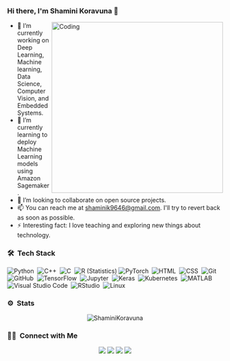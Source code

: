 ### Hi there, I'm Shamini Koravuna 👋

<img align="right" alt="Coding" width="400" src="https://cdn.dribbble.com/users/2646423/screenshots/5507196/computer.gif">

- 🔭 I’m currently working on Deep Learning, Machine learning, Data Science, Computer Vision, and Embedded Systems.
- 🌱 I’m currently learning to deploy Machine Learning models using Amazon Sagemaker.
- 👯 I’m looking to collaborate on open source projects.
- 📫 You can reach me at shaminik9646@gmail.com. I'll try to revert back as soon as possible.
- ⚡ Interesting fact: I love teaching and exploring new things about technology.


### 🛠 &nbsp;Tech Stack

![Python](https://img.shields.io/badge/-Python-333333?style=flat&logo=python)&nbsp;
![C++](https://img.shields.io/badge/-C++-333333?style=flat&logo=C%2B%2B&logoColor=00599C)&nbsp;
![C](https://img.shields.io/badge/-C-333333?style=flat&logo=C&logoColor=A8B9CC)&nbsp;
![R (Statistics)](https://img.shields.io/badge/-R-333333?style=flat&logo=R&logoColor=276DC3)
![PyTorch](https://img.shields.io/badge/-PyTorch-333333?style=flat&logo=PyTorch)&nbsp;
![HTML](https://img.shields.io/badge/-HTML-333333?style=flat&logo=HTML5)&nbsp;
![CSS](https://img.shields.io/badge/-CSS-333333?style=flat&logo=CSS3&logoColor=1572B6)&nbsp;
![Git](https://img.shields.io/badge/-Git-333333?style=flat&logo=git)&nbsp;
![GitHub](https://img.shields.io/badge/-GitHub-333333?style=flat&logo=github)&nbsp;
![TensorFlow](https://img.shields.io/badge/-TensorFlow-333333?style=flat&logo=TensorFlow)&nbsp;
![Jupyter](https://img.shields.io/badge/-Jupyter-333333?style=flat&logo=Jupyter)&nbsp;
![Keras](https://img.shields.io/badge/-Keras-333333?style=flat&logo=Keras)&nbsp;
![Kubernetes](https://img.shields.io/badge/-Kubernetes-333333?style=flat&logo=Kubernetes)&nbsp;
![MATLAB](https://img.shields.io/badge/-MATLAB-333333?style=flat&logo=MATLAB)&nbsp;
![Visual Studio Code](https://img.shields.io/badge/-Visual%20Studio%20Code-333333?style=flat&logo=visual-studio-code&logoColor=007ACC)&nbsp;
![RStudio](https://img.shields.io/badge/-RStudio-333333?style=flat&logo=rstudio)&nbsp;
![Linux](https://img.shields.io/badge/-Linux-333333?style=flat&logo=Linux)&nbsp;

###  ⚙️ &nbsp;Stats
<p align="center"> <img src="https://github-readme-stats.vercel.app/api?username=ShaminiKoravuna&show_icons=true&count_private=true&theme=radical" alt="ShaminiKoravuna" /></p> 


### 🤝🏻 &nbsp;Connect with Me

<p align="center">
<a href="https://www.aiesrobotix.com"><img src="https://img.shields.io/badge/-aiesrobotix.com-3423A6?style=flat-square&logo=Google-Chrome&logoColor=white"/></a>
<a href="https://www.linkedin.com/in/shamini-koravuna-1980927a/"><img src="https://img.shields.io/badge/-Shamini%20Koravuna-0077B5?style=flat-square&logo=Linkedin&logoColor=white"/></a>
<a href="https://instagram.com/shamini_sony"><img src="https://img.shields.io/badge/-@shamini_sony-E4405F?style=flat-square&logo=Instagram&logoColor=white"/></a>
<a href="https://facebook.com/shamini.sony.3"><img src="https://img.shields.io/badge/-@shamini.sony.3-1877F2?style=flat-square&logo=Facebook&logoColor=white"/></a>

